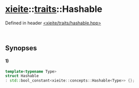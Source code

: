 # [xieite](../../xieite.md)\:\:[traits](../../traits.md)\:\:Hashable
Defined in header [<xieite/traits/hashable.hpp>](../../../include/xieite/traits/hashable.hpp)

&nbsp;

## Synopses
#### 1)
```cpp
template<typename Type>
struct Hashable
: std::bool_constant<xieite::concepts::Hashable<Type>> {};
```
